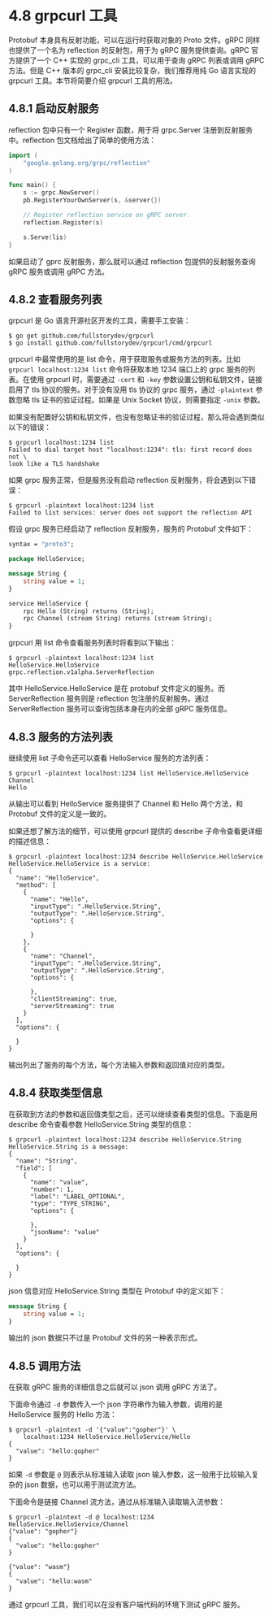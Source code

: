 
# 4.8 grpcurl 工具

Protobuf 本身具有反射功能，可以在运行时获取对象的 Proto 文件。gRPC 同样也提供了一个名为 reflection 的反射包，用于为 gRPC 服务提供查询。gRPC 官方提供了一个 C++ 实现的 grpc_cli 工具，可以用于查询 gRPC 列表或调用 gRPC 方法。但是 C++ 版本的 grpc_cli 安装比较复杂，我们推荐用纯 Go 语言实现的 grpcurl 工具。本节将简要介绍 grpcurl 工具的用法。

## 4.8.1 启动反射服务

reflection 包中只有一个 Register 函数，用于将 grpc.Server 注册到反射服务中。reflection 包文档给出了简单的使用方法：

```go
import (
	"google.golang.org/grpc/reflection"
)

func main() {
	s := grpc.NewServer()
	pb.RegisterYourOwnServer(s, &server{})

	// Register reflection service on gRPC server.
	reflection.Register(s)

	s.Serve(lis)
}
```

如果启动了 gprc 反射服务，那么就可以通过 reflection 包提供的反射服务查询 gRPC 服务或调用 gRPC 方法。

## 4.8.2 查看服务列表

grpcurl 是 Go 语言开源社区开发的工具，需要手工安装：

```
$ go get github.com/fullstorydev/grpcurl
$ go install github.com/fullstorydev/grpcurl/cmd/grpcurl
```

grpcurl 中最常使用的是 list 命令，用于获取服务或服务方法的列表。比如 `grpcurl localhost:1234 list` 命令将获取本地 1234 端口上的 grpc 服务的列表。在使用 grpcurl 时，需要通过 `-cert` 和 `-key` 参数设置公钥和私钥文件，链接启用了 tls 协议的服务。对于没有没用 tls 协议的 grpc 服务，通过 `-plaintext` 参数忽略 tls 证书的验证过程。如果是 Unix Socket 协议，则需要指定 `-unix` 参数。

如果没有配置好公钥和私钥文件，也没有忽略证书的验证过程，那么将会遇到类似以下的错误：

```shell
$ grpcurl localhost:1234 list
Failed to dial target host "localhost:1234": tls: first record does not \
look like a TLS handshake
```

如果 grpc 服务正常，但是服务没有启动 reflection 反射服务，将会遇到以下错误：

```shell
$ grpcurl -plaintext localhost:1234 list
Failed to list services: server does not support the reflection API
```

假设 grpc 服务已经启动了 reflection 反射服务，服务的 Protobuf 文件如下：

```protobuf
syntax = "proto3";

package HelloService;

message String {
	string value = 1;
}

service HelloService {
	rpc Hello (String) returns (String);
	rpc Channel (stream String) returns (stream String);
}
```

grpcurl 用 list 命令查看服务列表时将看到以下输出：

```shell
$ grpcurl -plaintext localhost:1234 list
HelloService.HelloService
grpc.reflection.v1alpha.ServerReflection
```

其中 HelloService.HelloService 是在 protobuf 文件定义的服务。而 ServerReflection 服务则是 reflection 包注册的反射服务。通过 ServerReflection 服务可以查询包括本身在内的全部 gRPC 服务信息。

## 4.8.3 服务的方法列表

继续使用 list 子命令还可以查看 HelloService 服务的方法列表：

```shell
$ grpcurl -plaintext localhost:1234 list HelloService.HelloService
Channel
Hello
```

从输出可以看到 HelloService 服务提供了 Channel 和 Hello 两个方法，和 Protobuf 文件的定义是一致的。

如果还想了解方法的细节，可以使用 grpcurl 提供的 describe 子命令查看更详细的描述信息：

```
$ grpcurl -plaintext localhost:1234 describe HelloService.HelloService
HelloService.HelloService is a service:
{
  "name": "HelloService",
  "method": [
    {
      "name": "Hello",
      "inputType": ".HelloService.String",
      "outputType": ".HelloService.String",
      "options": {

      }
    },
    {
      "name": "Channel",
      "inputType": ".HelloService.String",
      "outputType": ".HelloService.String",
      "options": {

      },
      "clientStreaming": true,
      "serverStreaming": true
    }
  ],
  "options": {

  }
}
```

输出列出了服务的每个方法，每个方法输入参数和返回值对应的类型。


## 4.8.4 获取类型信息

在获取到方法的参数和返回值类型之后，还可以继续查看类型的信息。下面是用 describe 命令查看参数 HelloService.String 类型的信息：

```shell
$ grpcurl -plaintext localhost:1234 describe HelloService.String
HelloService.String is a message:
{
  "name": "String",
  "field": [
    {
      "name": "value",
      "number": 1,
      "label": "LABEL_OPTIONAL",
      "type": "TYPE_STRING",
      "options": {

      },
      "jsonName": "value"
    }
  ],
  "options": {

  }
}
```

json 信息对应 HelloService.String 类型在 Protobuf 中的定义如下：

```protobuf
message String {
	string value = 1;
}
```

输出的 json 数据只不过是 Protobuf 文件的另一种表示形式。

## 4.8.5 调用方法

在获取 gRPC 服务的详细信息之后就可以 json 调用 gRPC 方法了。

下面命令通过 `-d` 参数传入一个 json 字符串作为输入参数，调用的是 HelloService 服务的 Hello 方法：

```shell
$ grpcurl -plaintext -d '{"value":"gopher"}' \
	localhost:1234 HelloService.HelloService/Hello
{
  "value": "hello:gopher"
}
```

如果 `-d` 参数是 `@` 则表示从标准输入读取 json 输入参数，这一般用于比较输入复杂的 json 数据，也可以用于测试流方法。

下面命令是链接 Channel 流方法，通过从标准输入读取输入流参数：

```shell
$ grpcurl -plaintext -d @ localhost:1234 HelloService.HelloService/Channel
{"value": "gopher"}
{
  "value": "hello:gopher"
}

{"value": "wasm"}
{
  "value": "hello:wasm"
}
```

通过 grpcurl 工具，我们可以在没有客户端代码的环境下测试 gRPC 服务。
